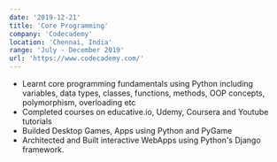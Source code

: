 ```yaml
---
date: '2019-12-21'
title: 'Core Programming'
company: 'Codecademy'
location: 'Chennai, India'
range: 'July - December 2019'
url: 'https://www.codecademy.com/'
---
```


- Learnt core programming fundamentals using Python including variables, data types, classes, functions, methods, OOP concepts, polymorphism, overloading etc
- Completed courses on educative.io, Udemy, Coursera and Youtube tutorials
- Builded Desktop Games, Apps using Python and PyGame
- Architected and Built interactive WebApps using Python's Django framework.
